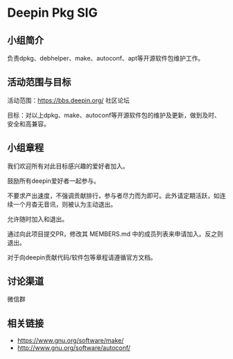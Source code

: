 <!--

请按照实际情况编辑此文件，以使内容适应您所要创建的 SIG 的实际情况，并在发起申请时删除此段注释。

请注意：

以下五段二级标题均为必须存在的段落。小组也可根据自身需求增加其它的段落和详细的描述，但不应删除此处的四个段落。

-->
# Deepin Pkg SIG

## 小组简介

负责dpkg、debhelper、make、autoconf、apt等开源软件包维护工作。

## 活动范围与目标

活动范围：https://bbs.deepin.org/    社区论坛 

目标：对以上dpkg、make、autoconf等开源软件包的维护及更新，做到及时、安全和高兼容。

## 小组章程

我们欢迎所有对此目标感兴趣的爱好者加入。 

鼓励所有deepin爱好者一起参与。 

不要求产出速度，不强调贡献排行，参与者尽力而为即可。此外请定期活跃，如连续一个月杳无音讯，则被认为主动退出。 

允许随时加入和退出。 

通过向此项目提交PR，修改其 MEMBERS.md 中的成员列表来申请加入。反之则退出。 

对于向deepin贡献代码/软件包等章程请遵循官方文档。

## 讨论渠道

微信群

## 相关链接

- https://www.gnu.org/software/make/
- http://www.gnu.org/software/autoconf/
